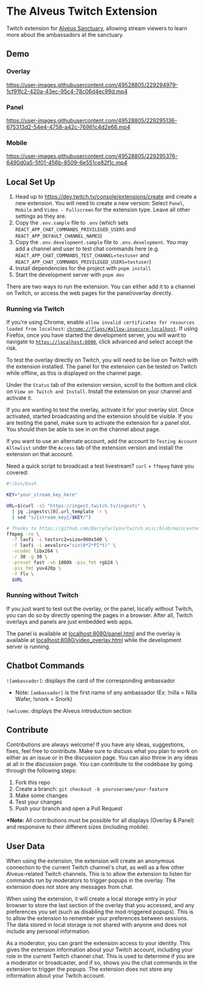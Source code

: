 # The Alveus Twitch Extension

Twitch extension for [Alveus Sanctuary](https://www.alveussanctuary.org), allowing stream viewers to learn more about the ambassadors at the sanctuary.

## Demo

### Overlay

https://user-images.githubusercontent.com/49528805/229294979-1cf91fc2-420a-43ec-95c4-78c06d4ec99d.mp4

### Panel

https://user-images.githubusercontent.com/49528805/229295136-675313d2-54e4-4758-a42c-76961c4d2e66.mp4

### Mobile

https://user-images.githubusercontent.com/49528805/229295376-6490d0a5-5f01-456b-8509-6e551ce82f1c.mp4

## Local Set Up

1. Head up to https://dev.twitch.tv/console/extensions/create and create a new extension.
   You will need to create a new version: Select `Panel`, `Mobile` and `Video - Fullscreen` for the extension type. Leave all other settings as they are.
2. Copy the `.env.sample` file to `.env` (which sets `REACT_APP_CHAT_COMMANDS_PRIVILEGED_USERS` and `REACT_APP_DEFAULT_CHANNEL_NAMES`)
3. Copy the `.env.development.sample` file to `.env.development`. You may add a channel and user to test chat commands here (e.g. `REACT_APP_CHAT_COMMANDS_TEST_CHANNEL=testuser` and `REACT_APP_CHAT_COMMANDS_PRIVILEGED_USERS=testuser`)
4. Install dependencies for the project with `pnpm install`
5. Start the development server with `pnpm dev`

There are two ways to run the extension. You can either add it to a channel on Twitch, or access the web pages for the panel/overlay directly.

### Running via Twitch

If you're using Chrome, enable `allow invalid certificates for resources loaded from localhost`: [`chrome://flags/#allow-insecure-localhost`](chrome://flags/#allow-insecure-localhost).
If using Firefox, once you have started the development server, you will want to navigate to [`https://localhost:8080`](https://localhost:8080), click advanced and select accept the risk.

To test the overlay directly on Twitch, you will need to be live on Twitch with the extension installed.
The panel for the extension can be tested on Twitch while offline, as this is displayed on the channel page.

Under the `Status` tab of the extension version, scroll to the bottom and click on `View on Twitch and Install`. Install the extension on your channel and activate it.

If you are wanting to test the overlay, activate it for your overlay slot. Once activated, started broadcasting and the extension should be visible.
If you are testing the panel, make sure to activate the extension for a panel slot. You should then be able to see in on the channel about page.

If you want to use an alternate account, add the account to `Testing Account Allowlist` under the `Access` tab of the extension version and install the extension on that account.

Need a quick script to broadcast a test livestream? `curl` + `ffmpeg` have you covered:

```bash
#!/bin/bash

KEY="your_stream_key_here"

URL=$(curl -sS "https://ingest.twitch.tv/ingests" \
  | jq .ingests\[0].url_template -r \
  | sed "s/{stream_key}/$KEY/")

# Thanks to https://github.com/BarryCarlyon/twitch_misc/blob/main/extensions/test_stream/generic.sh
ffmpeg -re \
  -f lavfi -i testsrc2=size=960x540 \
  -f lavfi -i aevalsrc="sin(0*2*PI*t)" \
  -vcodec libx264 \
  -r 30 -g 30 \
  -preset fast -vb 1000k -pix_fmt rgb24 \
  -pix_fmt yuv420p \
  -f flv \
  $URL
```

### Running without Twitch

If you just want to test out the overlay, or the panel, locally without Twitch, you can do so by directly opening the pages in a browser. After all, Twitch overlays and panels are just embedded web apps.

The panel is available at [localhost:8080/panel.html](https://localhost:8080/panel.html) and the overlay is available at [localhost:8080/video_overlay.html](https://localhost:8080/video_overlay.html) while the development server is running.

## Chatbot Commands

`![ambassador]`: displays the card of the corresponding ambassador

- Note: `[ambassador]` is the first name of any ambassador (Ex: !nilla = Nilla Wafer, !snork = Snork)

`!welcome`: displays the Alveus introduction section

## Contribute

Contributions are always welcome! If you have any ideas, suggestions, fixes, feel free to contribute. Make sure to discuss what you plan to work on either as an issue or in the discussion page. You can also throw in any ideas at all in the discussion page. You can contribute to the codebase by going through the following steps:

1. Fork this repo
2. Create a branch: `git checkout -b youruserame/your-feature`
3. Make some changes
4. Test your changes
5. Push your branch and open a Pull Request

<b>\*Note:</b> All contributions must be possible for all displays (Overlay & Panel) and responsive to their different sizes (including mobile).

## User Data

When using the extension, the extension will create an anonymous connection to the current Twitch channel's chat, as well as a few other Alveus-related Twitch channels. This is to allow the extension to listen for commands run by moderators to trigger popups in the overlay. The extension does not store any messages from chat.

When using the extension, it will create a local storage entry in your browser to store the last section of the overlay that you accessed, and any preferences you set (such as disabling the mod-triggered popups). This is to allow the extension to remember your preferences between sessions. The data stored in local storage is not shared with anyone and does not include any personal information.

As a moderator, you can grant the extension access to your identity. This gives the extension information about your Twitch account, including your role in the current Twitch channel chat. This is used to determine if you are a moderator or broadcaster, and if so, shows you the chat commands in the extension to trigger the popups. The extension does not store any information about your Twitch account.

